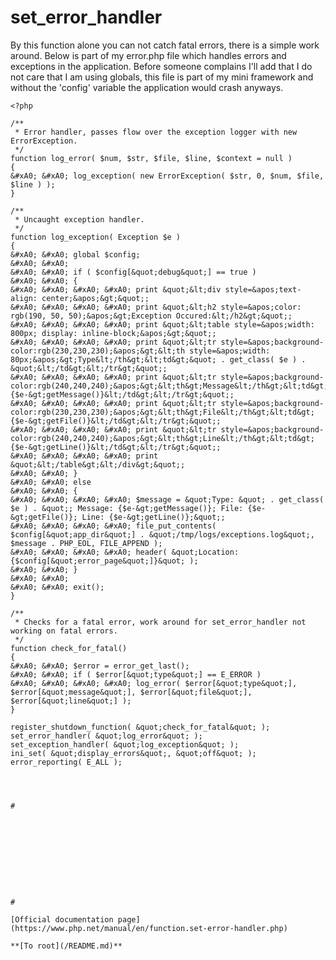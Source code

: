 # set_error_handler





By this function alone you can not catch fatal errors, there is a simple work around. Below is part of my error.php file which handles errors and exceptions in the application. Before someone complains I&apos;ll add that I do not care that I am using globals, this file is part of my mini framework and without the &apos;config&apos; variable the application would crash anyways.



```
<?php

/**
 * Error handler, passes flow over the exception logger with new ErrorException.
 */
function log_error( $num, $str, $file, $line, $context = null )
{
&#xA0; &#xA0; log_exception( new ErrorException( $str, 0, $num, $file, $line ) );
}

/**
 * Uncaught exception handler.
 */
function log_exception( Exception $e )
{
&#xA0; &#xA0; global $config;
&#xA0; &#xA0; 
&#xA0; &#xA0; if ( $config[&quot;debug&quot;] == true )
&#xA0; &#xA0; {
&#xA0; &#xA0; &#xA0; &#xA0; print &quot;&lt;div style=&apos;text-align: center;&apos;&gt;&quot;;
&#xA0; &#xA0; &#xA0; &#xA0; print &quot;&lt;h2 style=&apos;color: rgb(190, 50, 50);&apos;&gt;Exception Occured:&lt;/h2&gt;&quot;;
&#xA0; &#xA0; &#xA0; &#xA0; print &quot;&lt;table style=&apos;width: 800px; display: inline-block;&apos;&gt;&quot;;
&#xA0; &#xA0; &#xA0; &#xA0; print &quot;&lt;tr style=&apos;background-color:rgb(230,230,230);&apos;&gt;&lt;th style=&apos;width: 80px;&apos;&gt;Type&lt;/th&gt;&lt;td&gt;&quot; . get_class( $e ) . &quot;&lt;/td&gt;&lt;/tr&gt;&quot;;
&#xA0; &#xA0; &#xA0; &#xA0; print &quot;&lt;tr style=&apos;background-color:rgb(240,240,240);&apos;&gt;&lt;th&gt;Message&lt;/th&gt;&lt;td&gt;{$e-&gt;getMessage()}&lt;/td&gt;&lt;/tr&gt;&quot;;
&#xA0; &#xA0; &#xA0; &#xA0; print &quot;&lt;tr style=&apos;background-color:rgb(230,230,230);&apos;&gt;&lt;th&gt;File&lt;/th&gt;&lt;td&gt;{$e-&gt;getFile()}&lt;/td&gt;&lt;/tr&gt;&quot;;
&#xA0; &#xA0; &#xA0; &#xA0; print &quot;&lt;tr style=&apos;background-color:rgb(240,240,240);&apos;&gt;&lt;th&gt;Line&lt;/th&gt;&lt;td&gt;{$e-&gt;getLine()}&lt;/td&gt;&lt;/tr&gt;&quot;;
&#xA0; &#xA0; &#xA0; &#xA0; print &quot;&lt;/table&gt;&lt;/div&gt;&quot;;
&#xA0; &#xA0; }
&#xA0; &#xA0; else
&#xA0; &#xA0; {
&#xA0; &#xA0; &#xA0; &#xA0; $message = &quot;Type: &quot; . get_class( $e ) . &quot;; Message: {$e-&gt;getMessage()}; File: {$e-&gt;getFile()}; Line: {$e-&gt;getLine()};&quot;;
&#xA0; &#xA0; &#xA0; &#xA0; file_put_contents( $config[&quot;app_dir&quot;] . &quot;/tmp/logs/exceptions.log&quot;, $message . PHP_EOL, FILE_APPEND );
&#xA0; &#xA0; &#xA0; &#xA0; header( &quot;Location: {$config[&quot;error_page&quot;]}&quot; );
&#xA0; &#xA0; }
&#xA0; &#xA0; 
&#xA0; &#xA0; exit();
}

/**
 * Checks for a fatal error, work around for set_error_handler not working on fatal errors.
 */
function check_for_fatal()
{
&#xA0; &#xA0; $error = error_get_last();
&#xA0; &#xA0; if ( $error[&quot;type&quot;] == E_ERROR )
&#xA0; &#xA0; &#xA0; &#xA0; log_error( $error[&quot;type&quot;], $error[&quot;message&quot;], $error[&quot;file&quot;], $error[&quot;line&quot;] );
}

register_shutdown_function( &quot;check_for_fatal&quot; );
set_error_handler( &quot;log_error&quot; );
set_exception_handler( &quot;log_exception&quot; );
ini_set( &quot;display_errors&quot;, &quot;off&quot; );
error_reporting( E_ALL );


  

#





```
<?php
/**
 * throw exceptions based on E_* error types
 */
set_error_handler(function ($err_severity, $err_msg, $err_file, $err_line, array $err_context)
{
&#xA0; &#xA0; // error was suppressed with the @-operator
&#xA0; &#xA0; if (0 === error_reporting()) { return false;}
&#xA0; &#xA0; switch($err_severity)
&#xA0; &#xA0; {
&#xA0; &#xA0; &#xA0; &#xA0; case E_ERROR:&#xA0; &#xA0; &#xA0; &#xA0; &#xA0; &#xA0; &#xA0;&#xA0; throw new ErrorException&#xA0; &#xA0; &#xA0; &#xA0; &#xA0; &#xA0; ($err_msg, 0, $err_severity, $err_file, $err_line);
&#xA0; &#xA0; &#xA0; &#xA0; case E_WARNING:&#xA0; &#xA0; &#xA0; &#xA0; &#xA0; &#xA0;&#xA0; throw new WarningException&#xA0; &#xA0; &#xA0; &#xA0; &#xA0; ($err_msg, 0, $err_severity, $err_file, $err_line);
&#xA0; &#xA0; &#xA0; &#xA0; case E_PARSE:&#xA0; &#xA0; &#xA0; &#xA0; &#xA0; &#xA0; &#xA0;&#xA0; throw new ParseException&#xA0; &#xA0; &#xA0; &#xA0; &#xA0; &#xA0; ($err_msg, 0, $err_severity, $err_file, $err_line);
&#xA0; &#xA0; &#xA0; &#xA0; case E_NOTICE:&#xA0; &#xA0; &#xA0; &#xA0; &#xA0; &#xA0; &#xA0; throw new NoticeException&#xA0; &#xA0; &#xA0; &#xA0; &#xA0;&#xA0; ($err_msg, 0, $err_severity, $err_file, $err_line);
&#xA0; &#xA0; &#xA0; &#xA0; case E_CORE_ERROR:&#xA0; &#xA0; &#xA0; &#xA0; &#xA0; throw new CoreErrorException&#xA0; &#xA0; &#xA0; &#xA0; ($err_msg, 0, $err_severity, $err_file, $err_line);
&#xA0; &#xA0; &#xA0; &#xA0; case E_CORE_WARNING:&#xA0; &#xA0; &#xA0; &#xA0; throw new CoreWarningException&#xA0; &#xA0; &#xA0; ($err_msg, 0, $err_severity, $err_file, $err_line);
&#xA0; &#xA0; &#xA0; &#xA0; case E_COMPILE_ERROR:&#xA0; &#xA0; &#xA0;&#xA0; throw new CompileErrorException&#xA0; &#xA0;&#xA0; ($err_msg, 0, $err_severity, $err_file, $err_line);
&#xA0; &#xA0; &#xA0; &#xA0; case E_COMPILE_WARNING:&#xA0; &#xA0;&#xA0; throw new CoreWarningException&#xA0; &#xA0; &#xA0; ($err_msg, 0, $err_severity, $err_file, $err_line);
&#xA0; &#xA0; &#xA0; &#xA0; case E_USER_ERROR:&#xA0; &#xA0; &#xA0; &#xA0; &#xA0; throw new UserErrorException&#xA0; &#xA0; &#xA0; &#xA0; ($err_msg, 0, $err_severity, $err_file, $err_line);
&#xA0; &#xA0; &#xA0; &#xA0; case E_USER_WARNING:&#xA0; &#xA0; &#xA0; &#xA0; throw new UserWarningException&#xA0; &#xA0; &#xA0; ($err_msg, 0, $err_severity, $err_file, $err_line);
&#xA0; &#xA0; &#xA0; &#xA0; case E_USER_NOTICE:&#xA0; &#xA0; &#xA0; &#xA0;&#xA0; throw new UserNoticeException&#xA0; &#xA0; &#xA0;&#xA0; ($err_msg, 0, $err_severity, $err_file, $err_line);
&#xA0; &#xA0; &#xA0; &#xA0; case E_STRICT:&#xA0; &#xA0; &#xA0; &#xA0; &#xA0; &#xA0; &#xA0; throw new StrictException&#xA0; &#xA0; &#xA0; &#xA0; &#xA0;&#xA0; ($err_msg, 0, $err_severity, $err_file, $err_line);
&#xA0; &#xA0; &#xA0; &#xA0; case E_RECOVERABLE_ERROR:&#xA0;&#xA0; throw new RecoverableErrorException ($err_msg, 0, $err_severity, $err_file, $err_line);
&#xA0; &#xA0; &#xA0; &#xA0; case E_DEPRECATED:&#xA0; &#xA0; &#xA0; &#xA0; &#xA0; throw new DeprecatedException&#xA0; &#xA0; &#xA0;&#xA0; ($err_msg, 0, $err_severity, $err_file, $err_line);
&#xA0; &#xA0; &#xA0; &#xA0; case E_USER_DEPRECATED:&#xA0; &#xA0;&#xA0; throw new UserDeprecatedException&#xA0;&#xA0; ($err_msg, 0, $err_severity, $err_file, $err_line);
&#xA0; &#xA0; }
});

class WarningException&#xA0; &#xA0; &#xA0; &#xA0; &#xA0; &#xA0; &#xA0; extends ErrorException {}
class ParseException&#xA0; &#xA0; &#xA0; &#xA0; &#xA0; &#xA0; &#xA0; &#xA0; extends ErrorException {}
class NoticeException&#xA0; &#xA0; &#xA0; &#xA0; &#xA0; &#xA0; &#xA0;&#xA0; extends ErrorException {}
class CoreErrorException&#xA0; &#xA0; &#xA0; &#xA0; &#xA0; &#xA0; extends ErrorException {}
class CoreWarningException&#xA0; &#xA0; &#xA0; &#xA0; &#xA0; extends ErrorException {}
class CompileErrorException&#xA0; &#xA0; &#xA0; &#xA0;&#xA0; extends ErrorException {}
class CompileWarningException&#xA0; &#xA0; &#xA0;&#xA0; extends ErrorException {}
class UserErrorException&#xA0; &#xA0; &#xA0; &#xA0; &#xA0; &#xA0; extends ErrorException {}
class UserWarningException&#xA0; &#xA0; &#xA0; &#xA0; &#xA0; extends ErrorException {}
class UserNoticeException&#xA0; &#xA0; &#xA0; &#xA0; &#xA0;&#xA0; extends ErrorException {}
class StrictException&#xA0; &#xA0; &#xA0; &#xA0; &#xA0; &#xA0; &#xA0;&#xA0; extends ErrorException {}
class RecoverableErrorException&#xA0; &#xA0;&#xA0; extends ErrorException {}
class DeprecatedException&#xA0; &#xA0; &#xA0; &#xA0; &#xA0;&#xA0; extends ErrorException {}
class UserDeprecatedException&#xA0; &#xA0; &#xA0;&#xA0; extends ErrorException {}


  

#





```
<?php
/**
 * Used for logging all php notices,warings and etc in a file when error reporting
 * is set and display_errors is off
 * @uses used in prod env for logging all type of error of php code in a file for further debugging
 * and code performance
 * @author Aditya Mehrotra&lt;aditycse@gmail.com&gt;
 */
error_reporting(E_ALL);
ini_set(&quot;display_errors&quot;, &quot;off&quot;);
define(&apos;ERROR_LOG_FILE&apos;, &apos;/var/www/error.log&apos;);

/**
 * Custom error handler
 * @param integer $code
 * @param string $description
 * @param string $file
 * @param interger $line
 * @param mixed $context
 * @return boolean
 */
function handleError($code, $description, $file = null, $line = null, $context = null) {
&#xA0; &#xA0; $displayErrors = ini_get(&quot;display_errors&quot;);
&#xA0; &#xA0; $displayErrors = strtolower($displayErrors);
&#xA0; &#xA0; if (error_reporting() === 0 || $displayErrors === &quot;on&quot;) {
&#xA0; &#xA0; &#xA0; &#xA0; return false;
&#xA0; &#xA0; }
&#xA0; &#xA0; list($error, $log) = mapErrorCode($code);
&#xA0; &#xA0; $data = array(
&#xA0; &#xA0; &#xA0; &#xA0; &apos;level&apos; =&gt; $log,
&#xA0; &#xA0; &#xA0; &#xA0; &apos;code&apos; =&gt; $code,
&#xA0; &#xA0; &#xA0; &#xA0; &apos;error&apos; =&gt; $error,
&#xA0; &#xA0; &#xA0; &#xA0; &apos;description&apos; =&gt; $description,
&#xA0; &#xA0; &#xA0; &#xA0; &apos;file&apos; =&gt; $file,
&#xA0; &#xA0; &#xA0; &#xA0; &apos;line&apos; =&gt; $line,
&#xA0; &#xA0; &#xA0; &#xA0; &apos;context&apos; =&gt; $context,
&#xA0; &#xA0; &#xA0; &#xA0; &apos;path&apos; =&gt; $file,
&#xA0; &#xA0; &#xA0; &#xA0; &apos;message&apos; =&gt; $error . &apos; (&apos; . $code . &apos;): &apos; . $description . &apos; in [&apos; . $file . &apos;, line &apos; . $line . &apos;]&apos;
&#xA0; &#xA0; );
&#xA0; &#xA0; return fileLog($data);
}

/**
 * This method is used to write data in file
 * @param mixed $logData
 * @param string $fileName
 * @return boolean
 */
function fileLog($logData, $fileName = ERROR_LOG_FILE) {
&#xA0; &#xA0; $fh = fopen($fileName, &apos;a+&apos;);
&#xA0; &#xA0; if (is_array($logData)) {
&#xA0; &#xA0; &#xA0; &#xA0; $logData = print_r($logData, 1);
&#xA0; &#xA0; }
&#xA0; &#xA0; $status = fwrite($fh, $logData);
&#xA0; &#xA0; fclose($fh);
&#xA0; &#xA0; return ($status) ? true : false;
}

/**
 * Map an error code into an Error word, and log location.
 *
 * @param int $code Error code to map
 * @return array Array of error word, and log location.
 */
function mapErrorCode($code) {
&#xA0; &#xA0; $error = $log = null;
&#xA0; &#xA0; switch ($code) {
&#xA0; &#xA0; &#xA0; &#xA0; case E_PARSE:
&#xA0; &#xA0; &#xA0; &#xA0; case E_ERROR:
&#xA0; &#xA0; &#xA0; &#xA0; case E_CORE_ERROR:
&#xA0; &#xA0; &#xA0; &#xA0; case E_COMPILE_ERROR:
&#xA0; &#xA0; &#xA0; &#xA0; case E_USER_ERROR:
&#xA0; &#xA0; &#xA0; &#xA0; &#xA0; &#xA0; $error = &apos;Fatal Error&apos;;
&#xA0; &#xA0; &#xA0; &#xA0; &#xA0; &#xA0; $log = LOG_ERR;
&#xA0; &#xA0; &#xA0; &#xA0; &#xA0; &#xA0; break;
&#xA0; &#xA0; &#xA0; &#xA0; case E_WARNING:
&#xA0; &#xA0; &#xA0; &#xA0; case E_USER_WARNING:
&#xA0; &#xA0; &#xA0; &#xA0; case E_COMPILE_WARNING:
&#xA0; &#xA0; &#xA0; &#xA0; case E_RECOVERABLE_ERROR:
&#xA0; &#xA0; &#xA0; &#xA0; &#xA0; &#xA0; $error = &apos;Warning&apos;;
&#xA0; &#xA0; &#xA0; &#xA0; &#xA0; &#xA0; $log = LOG_WARNING;
&#xA0; &#xA0; &#xA0; &#xA0; &#xA0; &#xA0; break;
&#xA0; &#xA0; &#xA0; &#xA0; case E_NOTICE:
&#xA0; &#xA0; &#xA0; &#xA0; case E_USER_NOTICE:
&#xA0; &#xA0; &#xA0; &#xA0; &#xA0; &#xA0; $error = &apos;Notice&apos;;
&#xA0; &#xA0; &#xA0; &#xA0; &#xA0; &#xA0; $log = LOG_NOTICE;
&#xA0; &#xA0; &#xA0; &#xA0; &#xA0; &#xA0; break;
&#xA0; &#xA0; &#xA0; &#xA0; case E_STRICT:
&#xA0; &#xA0; &#xA0; &#xA0; &#xA0; &#xA0; $error = &apos;Strict&apos;;
&#xA0; &#xA0; &#xA0; &#xA0; &#xA0; &#xA0; $log = LOG_NOTICE;
&#xA0; &#xA0; &#xA0; &#xA0; &#xA0; &#xA0; break;
&#xA0; &#xA0; &#xA0; &#xA0; case E_DEPRECATED:
&#xA0; &#xA0; &#xA0; &#xA0; case E_USER_DEPRECATED:
&#xA0; &#xA0; &#xA0; &#xA0; &#xA0; &#xA0; $error = &apos;Deprecated&apos;;
&#xA0; &#xA0; &#xA0; &#xA0; &#xA0; &#xA0; $log = LOG_NOTICE;
&#xA0; &#xA0; &#xA0; &#xA0; &#xA0; &#xA0; break;
&#xA0; &#xA0; &#xA0; &#xA0; default :
&#xA0; &#xA0; &#xA0; &#xA0; &#xA0; &#xA0; break;
&#xA0; &#xA0; }
&#xA0; &#xA0; return array($error, $log);
}

//calling custom error handler
set_error_handler(&quot;handleError&quot;);

print_r($arra); //undefined variable
print_r($dssdfdfgg); //undefined variable
include_once &apos;file.php&apos;; //No such file or directory
?>
```



  

#

[Official documentation page](https://www.php.net/manual/en/function.set-error-handler.php)

**[To root](/README.md)**